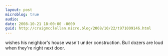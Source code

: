 ```yaml
---
layout: post
microblog: true
audio: 
date: 2008-10-21 18:00:00 -0600
guid: http://craigmcclellan.micro.blog/2008/10/22/t971009146.html
---
```

wishes his neighbor's house wasn't under construction.  Bull dozers are loud when they're right next door.
